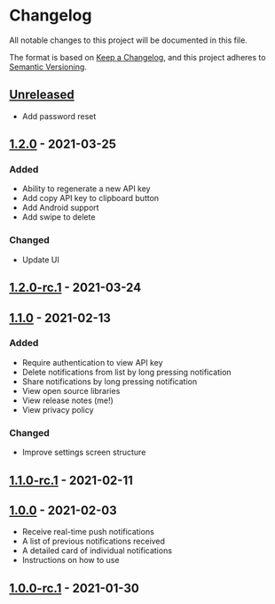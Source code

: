 # Changelog
All notable changes to this project will be documented in this file.

The format is based on [Keep a Changelog](https://keepachangelog.com/en/1.0.0/),
and this project adheres to [Semantic Versioning](https://semver.org/spec/v2.0.0.html).

## [Unreleased]
- Add password reset

## [1.2.0] - 2021-03-25
### Added
- Ability to regenerate a new API key
- Add copy API key to clipboard button
- Add Android support
- Add swipe to delete

### Changed
- Update UI

## [1.2.0-rc.1] - 2021-03-24

## [1.1.0] - 2021-02-13
### Added
- Require authentication to view API key
- Delete notifications from list by long pressing notification
- Share notifications by long pressing notification
- View open source libraries
- View release notes (me!)
- View privacy policy

### Changed
- Improve settings screen structure

## [1.1.0-rc.1] - 2021-02-11

## [1.0.0] - 2021-02-03
- Receive real-time push notifications
- A list of previous notifications received
- A detailed card of individual notifications
- Instructions on how to use
## [1.0.0-rc.1] - 2021-01-30

[Unreleased]: https://github.com/adriancleung/pushie/compare/v1.2.0...HEAD

[1.2.0]: https://github.com/adriancleung/pushie/compare/v1.1.0...v1.2.0
[1.1.0]: https://github.com/adriancleung/pushie/compare/v1.0.0...v1.1.0
[1.0.0]: https://github.com/adriancleung/pushie/compare/eb5fe526ca94983854c772a9fdd8d360ab30d1d2...v1.0.0

[1.2.0-rc.1]: https://github.com/adriancleung/pushie/compare/v1.1.0...v1.2.0-rc.1
[1.1.0-rc.1]: https://github.com/adriancleung/pushie/compare/v1.0.0...v1.1.0-rc.1
[1.0.0-rc.1]: https://github.com/adriancleung/pushie/releases/tag/v1.0.0-rc.1
